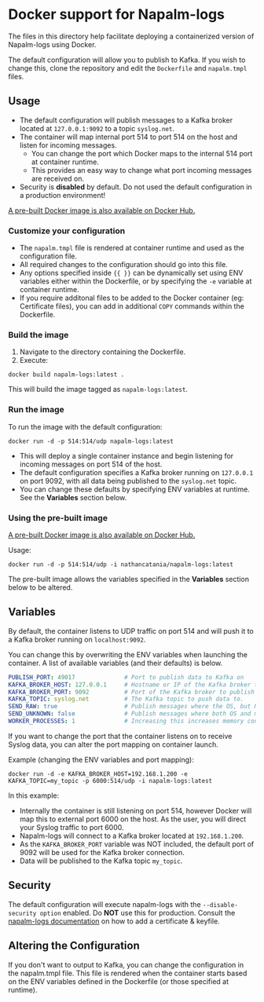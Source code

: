 # Docker support for Napalm-logs
The files in this directory help facilitate deploying a containerized version of Napalm-logs using Docker.

The default configuration will allow you to publish to Kafka. If you wish to change this, clone the repository and edit the `Dockerfile` and `napalm.tmpl` files.


## Usage
- The default configuration will publish messages to a Kafka broker located at `127.0.0.1:9092` to a topic `syslog.net`.
- The container will map internal port 514 to port 514 on the host and listen for incoming messages.
   - You can change the port which Docker maps to the internal 514 port at container runtime.
   - This provides an easy way to change what port incoming messages are received on.
- Security is __disabled__ by default. Do not used the default configuration in a production environment!

[A pre-built Docker image is also available on Docker Hub.](https://hub.docker.com/r/nathancatania/napalm-logs/)

### Customize your configuration
- The `napalm.tmpl` file is rendered at container runtime and used as the configuration file.
- All required changes to the configuration should go into this file.
- Any options specified inside `{{ }}` can be dynamically set using ENV variables either within the Dockerfile, or by specifying the `-e` variable at container runtime.
- If you require additonal files to be added to the Docker container (eg: Certificate files), you can add in additional `COPY` commands within the Dockerfile.

### Build the image
1. Navigate to the directory containing the Dockerfile.
2. Execute:
```
docker build napalm-logs:latest .
```
This will build the image tagged as `napalm-logs:latest`.

### Run the image
To run the image with the default configuration:
```
docker run -d -p 514:514/udp napalm-logs:latest
```
- This will deploy a single container instance and begin listening for incoming messages on port 514 of the host.
- The default configuration specifies a Kafka broker running on `127.0.0.1` on port 9092, with all data being published to the `syslog.net` topic.
- You can change these defaults by specifying ENV variables at runtime. See the __Variables__ section below.

### Using the pre-built image
[A pre-built Docker image is also available on Docker Hub.](https://hub.docker.com/r/nathancatania/napalm-logs/)

Usage:
```
docker run -d -p 514:514/udp -i nathancatania/napalm-logs:latest
```
The pre-built image allows the variables specified in the __Variables__ section below to be altered.


## Variables
By default, the container listens to UDP traffic on port 514 and will push it to a Kafka broker running on `localhost:9092`.

You can change this by overwriting the ENV variables when launching the container. A list of available variables (and their defaults) is below.
```yaml
PUBLISH_PORT: 49017              # Port to publish data to Kafka on
KAFKA_BROKER_HOST: 127.0.0.1     # Hostname or IP of the Kafka broker to publish to
KAFKA_BROKER_PORT: 9092          # Port of the Kafka broker to publish to
KAFKA_TOPIC: syslog.net          # The Kafka topic to push data to.
SEND_RAW: true                   # Publish messages where the OS, but NOT the message could be identified.
SEND_UNKNOWN: false              # Publish messages where both OS and message could not be identified.
WORKER_PROCESSES: 1              # Increasing this increases memory consumption but is better for higher loads.
```
If you want to change the port that the container listens on to receive Syslog data, you can alter the port mapping on container launch.

Example (changing the ENV variables and port mapping):
```
docker run -d -e KAFKA_BROKER_HOST=192.168.1.200 -e KAFKA_TOPIC=my_topic -p 6000:514/udp -i napalm-logs:latest
```
In this example:
- Internally the container is still listening on port 514, however Docker will map this to external port 6000 on the host. As the user, you will direct your Syslog traffic to port 6000.
- Napalm-logs will connect to a Kafka broker located at `192.168.1.200`.
- As the `KAFKA_BROKER_PORT` variable was NOT included, the default port of 9092 will be used for the Kafka broker connection.
- Data will be published to the Kafka topic `my_topic`.


## Security
The default configuration will execute napalm-logs with the `--disable-security option` enabled.
Do __NOT__ use this for production. Consult the [napalm-logs documentation](http://napalm-logs.readthedocs.io/en/latest/authentication/index.html) on how to add a certificate & keyfile.

## Altering the Configuration
If you don't want to output to Kafka, you can change the configuration in the napalm.tmpl file. This file is rendered when the container starts based on the ENV variables defined in the Dockerfile (or those specified at runtime).
